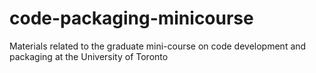 # code-packaging-minicourse
Materials related to the graduate mini-course on code development and packaging at the University of Toronto
